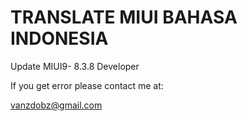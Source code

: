 # TRANSLATE MIUI BAHASA INDONESIA 

Update MIUI9- 8.3.8 Developer

If you get error please contact me at:


vanzdobz@gmail.com